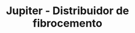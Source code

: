 ---
title: "Jupiter - Distribuidor de fibrocemento"
url: /ramos-mejia/jupiter-distribuidor-de-fibrocemento/
shop: general
---